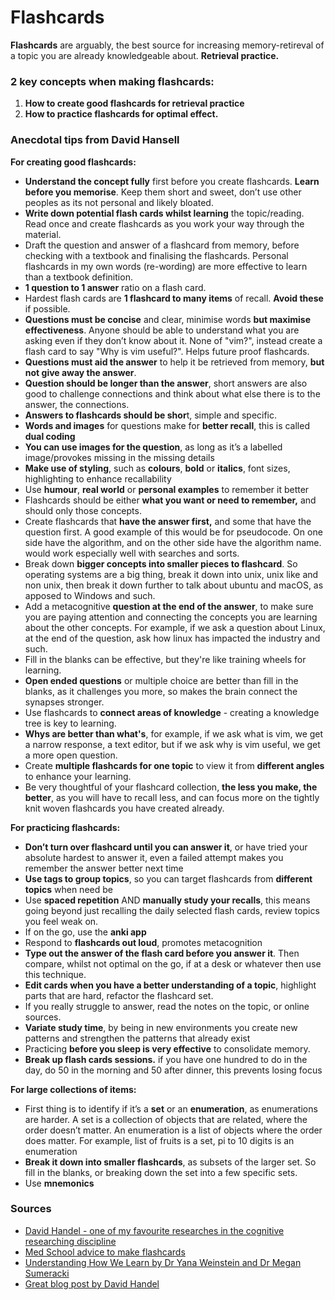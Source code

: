 # Flashcards

**Flashcards** are arguably, the best source for increasing memory-retireval of a topic you are already knowledgeable about. **Retrieval practice.**

### **2 key concepts when making flashcards:**

1. **How to create good flashcards for retrieval practice**
2. **How to practice flashcards for optimal effect.**

### **Anecdotal tips from David Hansell**

**For creating good flashcards:**

* **Understand the concept fully** first before you create flashcards. **Learn before you memorise**. Keep them short and sweet, don’t use other peoples as its not personal and likely bloated.
* **Write down potential flash cards whilst learning** the topic/reading. Read once and create flashcards as you work your way through the material.
* Draft the question and answer of a flashcard from memory, before checking with a textbook and finalising the flashcards. Personal flashcards in my own words \(re-wording\) are more effective to learn than a textbook definition.
* **1 question to 1 answer** ratio on a flash card. 
* Hardest flash cards are **1 flashcard to many items** of recall. **Avoid these** if possible.
* **Questions must be concise** and clear, minimise words **but maximise effectiveness**. Anyone should be able to understand what you are asking even if they don’t know about it. None of "vim?", instead create a flash card to say "Why is vim useful?". Helps future proof flashcards.
* **Questions must aid the answer** to help it be retrieved from memory, **but not give away the answer**.
* **Question should be longer than the answer**, short answers are also good to challenge connections and think about what else there is to the answer, the connections. 
* **Answers to flashcards should be shor**t, simple and specific.
* **Words and images** for questions make for **better recall**, this is called **dual coding**
* **You can use images for the question**, as long as it’s a labelled image/provokes missing in the missing details
* **Make use of styling**, such as **colours**, **bold** or **italics**, font sizes, highlighting to enhance recallability 
* Use **humour**, **real world** or **personal examples** to remember it better
* Flashcards should be either **what you want or need to remember,** and should only those concepts.
* Create flashcards that **have the answer first,** and some that have the question first. A good example of this would be for pseudocode. On one side have the algorithm, and on the other side have the algorithm name. would work especially well with searches and sorts.
* Break down **bigger concepts into smaller pieces to flashcard**. So operating systems are a big thing, break it down into unix, unix like and non unix, then break it down further to talk about ubuntu and macOS, as apposed to Windows and such.
* Add a metacognitive **question at the end of the answer**, to make sure you are paying attention and connecting the concepts you are learning about the other concepts. For example, if we ask a question about Linux, at the end of the question, ask how linux has impacted the industry and such. 
* Fill in the blanks can be effective, but they're like training wheels for learning.
* **Open ended questions** or multiple choice are better than fill in the blanks, as it challenges you more, so makes the brain connect the synapses stronger.
* Use flashcards to **connect areas of knowledge** - creating a knowledge tree is key to learning.
* **Whys are better than what's**, for example, if we ask what is vim, we get a narrow response, a text editor, but if we ask why is vim useful, we get a more open question.
* Create **multiple flashcards for one topic** to view it from **different angles** to enhance your learning.
* Be very thoughtful of your flashcard collection, **the less you make, the better**, as you will have to recall less, and can focus more on the tightly knit woven flashcards you have created already.

**For practicing flashcards:**

* **Don’t turn over flashcard until you can answer it**, or have tried your absolute hardest to answer it, even a failed attempt makes you remember the answer better next time
* **Use tags to group topics**, so you can target flashcards from **different topics** when need be 
* Use **spaced repetition** AND **manually study your recalls**, this means going beyond just recalling the daily selected flash cards, review topics you feel weak on. 
* If on the go, use the **anki app**
* Respond to **flashcards out loud**, promotes metacognition
* **Type out the answer of the flash card before you answer it**. Then compare, whilst not optimal on the go, if at a desk or whatever then use this technique.
* **Edit cards when you have a better understanding of a topic**, highlight parts that are hard, refactor the flashcard set.
* If you really struggle to answer, read the notes on the topic, or online sources.
* **Variate study time**, by being in new environments you create new patterns and strengthen the patterns that already exist
* Practicing **before you sleep is very effective** to consolidate memory. 
* **Break up flash cards sessions.** if you have one hundred to do in the day, do 50 in the morning and 50 after dinner, this prevents losing focus

**For large collections of items:**

* First thing is to identify if it’s a **set** or an **enumeration**, as enumerations are harder. A set is a collection of objects that are related, where the order doesn’t matter. An enumeration is a list of objects where the order does matter. For example, list of fruits is a set, pi to 10 digits is an enumeration
* **Break it down into smaller flashcards**, as subsets of the larger set. So fill in the blanks, or breaking down the set into a few specific sets.
* Use **mnemonics**

### Sources

* [David Handel - one of my favourite researches in the cognitive researching discipline](https://medium.com/@iDoRecall)
* [Med School advice to make flashcards](https://www.yousmle.com/med-school-anki/)
* [Understanding How We Learn by Dr Yana Weinstein and Dr Megan Sumeracki](https://www.learningscientists.org/book)
* [Great blog post by David Handel](https://www.learningscientists.org/blog/2020/4/2-1)

